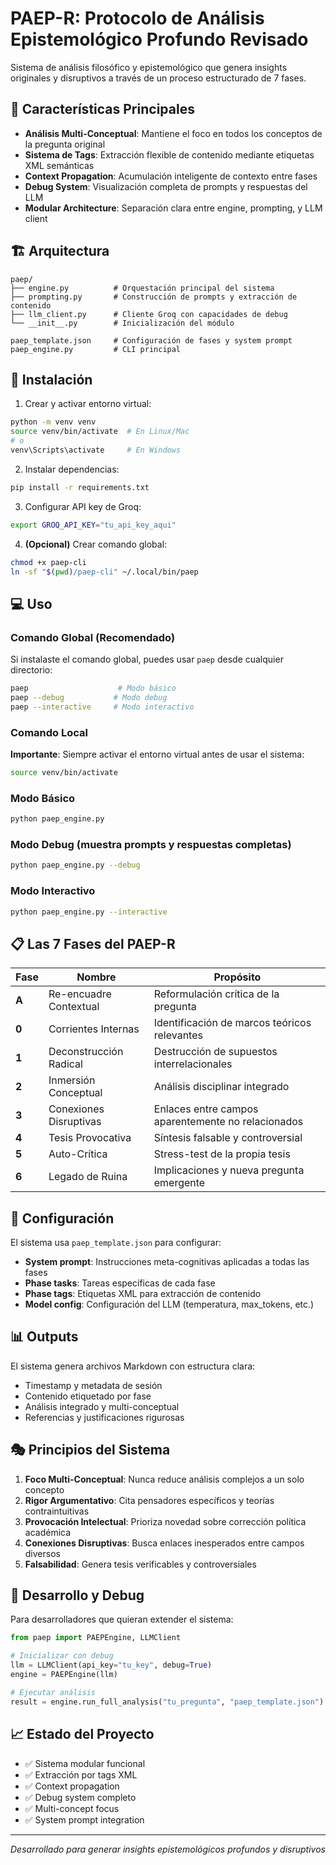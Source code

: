 # PAEP-R: Protocolo de Análisis Epistemológico Profundo Revisado

Sistema de análisis filosófico y epistemológico que genera insights originales y disruptivos a través de un proceso estructurado de 7 fases.

## 🎯 Características Principales

- **Análisis Multi-Conceptual**: Mantiene el foco en todos los conceptos de la pregunta original
- **Sistema de Tags**: Extracción flexible de contenido mediante etiquetas XML semánticas
- **Context Propagation**: Acumulación inteligente de contexto entre fases
- **Debug System**: Visualización completa de prompts y respuestas del LLM
- **Modular Architecture**: Separación clara entre engine, prompting, y LLM client

## 🏗️ Arquitectura

```
paep/
├── engine.py          # Orquestación principal del sistema
├── prompting.py       # Construcción de prompts y extracción de contenido
├── llm_client.py      # Cliente Groq con capacidades de debug
└── __init__.py        # Inicialización del módulo

paep_template.json     # Configuración de fases y system prompt
paep_engine.py         # CLI principal
```

## 🚀 Instalación

1. Crear y activar entorno virtual:
```bash
python -m venv venv
source venv/bin/activate  # En Linux/Mac
# o
venv\Scripts\activate     # En Windows
```

2. Instalar dependencias:
```bash
pip install -r requirements.txt
```

3. Configurar API key de Groq:
```bash
export GROQ_API_KEY="tu_api_key_aqui"
```

4. **(Opcional)** Crear comando global:
```bash
chmod +x paep-cli
ln -sf "$(pwd)/paep-cli" ~/.local/bin/paep
```

## 💻 Uso

### Comando Global (Recomendado)
Si instalaste el comando global, puedes usar `paep` desde cualquier directorio:
```bash
paep                    # Modo básico
paep --debug           # Modo debug
paep --interactive     # Modo interactivo
```

### Comando Local
**Importante**: Siempre activar el entorno virtual antes de usar el sistema:
```bash
source venv/bin/activate
```

### Modo Básico
```bash
python paep_engine.py
```

### Modo Debug (muestra prompts y respuestas completas)
```bash
python paep_engine.py --debug
```

### Modo Interactivo
```bash
python paep_engine.py --interactive
```

## 📋 Las 7 Fases del PAEP-R

| Fase | Nombre | Propósito |
|------|--------|-----------|
| **A** | Re-encuadre Contextual | Reformulación crítica de la pregunta |
| **0** | Corrientes Internas | Identificación de marcos teóricos relevantes |
| **1** | Deconstrucción Radical | Destrucción de supuestos interrelacionales |
| **2** | Inmersión Conceptual | Análisis disciplinar integrado |
| **3** | Conexiones Disruptivas | Enlaces entre campos aparentemente no relacionados |
| **4** | Tesis Provocativa | Síntesis falsable y controversial |
| **5** | Auto-Crítica | Stress-test de la propia tesis |
| **6** | Legado de Ruina | Implicaciones y nueva pregunta emergente |

## 🔧 Configuración

El sistema usa `paep_template.json` para configurar:
- **System prompt**: Instrucciones meta-cognitivas aplicadas a todas las fases
- **Phase tasks**: Tareas específicas de cada fase
- **Phase tags**: Etiquetas XML para extracción de contenido
- **Model config**: Configuración del LLM (temperatura, max_tokens, etc.)

## 📊 Outputs

El sistema genera archivos Markdown con estructura clara:
- Timestamp y metadata de sesión
- Contenido etiquetado por fase
- Análisis integrado y multi-conceptual
- Referencias y justificaciones rigurosas

## 🎭 Principios del Sistema

1. **Foco Multi-Conceptual**: Nunca reduce análisis complejos a un solo concepto
2. **Rigor Argumentativo**: Cita pensadores específicos y teorías contraintuitivas
3. **Provocación Intelectual**: Prioriza novedad sobre corrección política académica
4. **Conexiones Disruptivas**: Busca enlaces inesperados entre campos diversos
5. **Falsabilidad**: Genera tesis verificables y controversiales

## 🧪 Desarrollo y Debug

Para desarrolladores que quieran extender el sistema:

```python
from paep import PAEPEngine, LLMClient

# Inicializar con debug
llm = LLMClient(api_key="tu_key", debug=True)
engine = PAEPEngine(llm)

# Ejecutar análisis
result = engine.run_full_analysis("tu_pregunta", "paep_template.json")
```

## 📈 Estado del Proyecto

- ✅ Sistema modular funcional
- ✅ Extracción por tags XML
- ✅ Context propagation
- ✅ Debug system completo
- ✅ Multi-concept focus
- ✅ System prompt integration

---

*Desarrollado para generar insights epistemológicos profundos y disruptivos*
